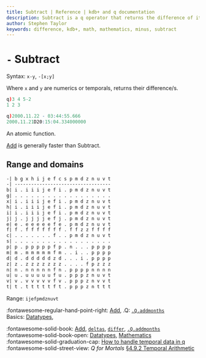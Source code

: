 ```yaml
---
title: Subtract | Reference | kdb+ and q documentation
description: Subtract is a q operator that returns the difference of its arguments for a wide range of datatypes.
author: Stephen Taylor
keywords: difference, kdb+, math, mathematics, minus, subtract
---
```

# `-` Subtract



Syntax: `x-y`, `-[x;y]`

Where `x` and `y` are numerics or temporals, returns their difference/s.

```q
q)3 4 5-2
1 2 3

q)2000.11.22 - 03:44:55.666
2000.11.21D20:15:04.334000000
```

An atomic function.

[Add](add.md) is generally faster than Subtract.
<!-- FIXME Examples with dictionaries and tables -->


## Range and domains

```txt
-| b g x h i j e f c s p m d z n u v t
-| -----------------------------------
b| i . i i i j e f i . p m d z n u v t
g| . . . . . . . . . . . . . . . . . .
x| i . i i i j e f i . p m d z n u v t
h| i . i i i j e f i . p m d z n u v t
i| i . i i i j e f i . p m d z n u v t
j| j . j j j j e f j . p m d z n u v t
e| e . e e e e e f e . p m d z n u v t
f| f . f f f f f f f . f f z z f f f f
c| . . . . . . . f . . p m d z n u v t
s| . . . . . . . . . . . . . . . . . .
p| p . p p p p p f p . n . . . p p p p
m| m . m m m m m f m . . i . . p p p p
d| d . d d d d d z d . . . i . p p p p
z| z . z z z z z z z . . . . f p z z z
n| n . n n n n n f n . p p p p n n n n
u| u . u u u u u f u . p p p z n u v t
v| v . v v v v v f v . p p p z n v v t
t| t . t t t t t f t . p p p z n t t t
```

Range: `ijefpmdznuvt`

:fontawesome-regular-hand-point-right: 
[Add](add.md), 
.Q: [`.Q.addmonths`](dotq.md#qaddmonths)  
Basics: [Datatypes](../basics/datatypes.md), 

:fontawesome-solid-book: 
[Add](add.md), 
[`deltas`](deltas.md),
[`differ`](differ.md),
[`.Q.addmonths`](dotq.md#qaddmonths) 
<br>
:fontawesome-solid-book-open:
[Datatypes](../basics/datatypes.md),
[Mathematics](../basics/math.md)
<br>
:fontawesome-solid-graduation-cap:
[How to handle temporal data in q](../kb/temporal-data.md)
<br>
:fontawesome-solid-street-view:
_Q for Mortals_
[§4.9.2 Temporal Arithmetic](/q4m3/4_Operators/#492-temporal-arithmetic)


